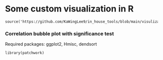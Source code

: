 # Some custom visualization in R

```
source('https://github.com/KaWingLee9/in_house_tools/blob/main/visulization/custom_fun.R')
```

### Correlation bubble plot with significance test
Required packages: ggplot2, Hmisc, dendsort
```
library(patchwork)
```
